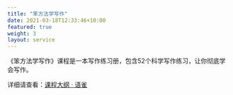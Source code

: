```yaml
---
title: "笨方法学写作"
date: 2021-03-18T12:33:46+10:00
featured: true
weight: 3
layout: service
---
```


《笨方法学写作》课程是一本写作练习册，包含52个科学写作练习，让你彻底学会写作。

详细请查看：[课程大纲 · 语雀](https://www.yuque.com/hardwaylab/cardstyle/sss9hq)